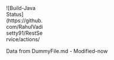 <svg width="100" height="100" xmlns="http://www.w3.org/2000/svg">
  <foreignObject width="100%" height="100%">
    <div xmlns="http://www.w3.org/1999/xhtml">
![Build-Java Status](https://github.com/RahulVadisetty91/RestService/actions/workflows/build.yml/badge.svg?branch=develop/pipeline)<br/>
<img alt="GitHub pull requests" src=".github/badges/open-pr-count.svg"><br/>
<img alt="GitHub pull requests" src=".github/badges/open-pr-count.svg"><br/>
<img alt="GitHub pull requests" src=".github/badges/vv-code-count.svg"><br/>
<img alt="Dependencies" src=".github/badges/depend-badge.svg"><br/>
    </div>
    </foreignObject>
</svg>

Data from DummyFile.md - Modified-now
